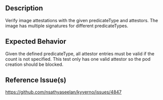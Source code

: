 ## Description

Verify image attestations with the given predicateType and attestors. The image has multiple signatures for different predicateTypes.

## Expected Behavior

Given the defined predicateType, all attestor entries must be valid if the count is not specified. This test only has one valid attestor so the pod creation should be blocked.


## Reference Issue(s)

https://github.com/nsathyaseelan/kyverno/issues/4847
